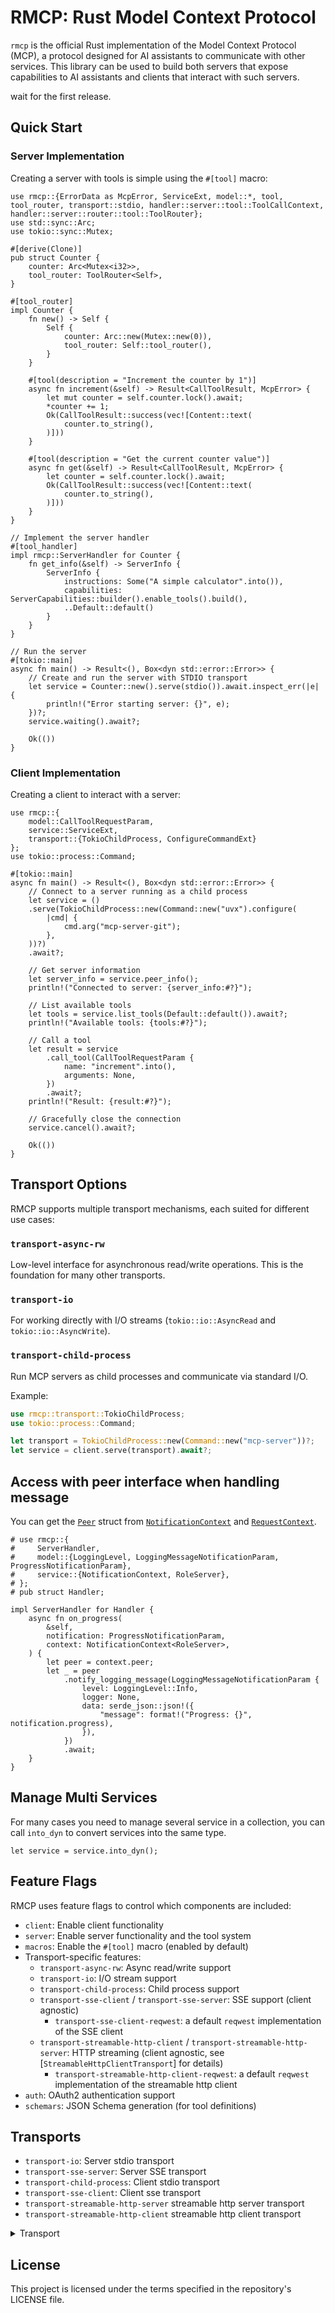 # RMCP: Rust Model Context Protocol

`rmcp` is the official Rust implementation of the Model Context Protocol (MCP), a protocol designed for AI assistants to communicate with other services. This library can be used to build both servers that expose capabilities to AI assistants and clients that interact with such servers.

wait for the first release.
<!-- [![Crates.io](todo)](todo)
[![Documentation](todo)](todo) -->



## Quick Start

### Server Implementation

Creating a server with tools is simple using the `#[tool]` macro:

```rust, ignore
use rmcp::{ErrorData as McpError, ServiceExt, model::*, tool, tool_router, transport::stdio, handler::server::tool::ToolCallContext, handler::server::router::tool::ToolRouter};
use std::sync::Arc;
use tokio::sync::Mutex;

#[derive(Clone)]
pub struct Counter {
    counter: Arc<Mutex<i32>>,
    tool_router: ToolRouter<Self>,
}

#[tool_router]
impl Counter {
    fn new() -> Self {
        Self {
            counter: Arc::new(Mutex::new(0)),
            tool_router: Self::tool_router(),
        }
    }

    #[tool(description = "Increment the counter by 1")]
    async fn increment(&self) -> Result<CallToolResult, McpError> {
        let mut counter = self.counter.lock().await;
        *counter += 1;
        Ok(CallToolResult::success(vec![Content::text(
            counter.to_string(),
        )]))
    }

    #[tool(description = "Get the current counter value")]
    async fn get(&self) -> Result<CallToolResult, McpError> {
        let counter = self.counter.lock().await;
        Ok(CallToolResult::success(vec![Content::text(
            counter.to_string(),
        )]))
    }
}

// Implement the server handler
#[tool_handler]
impl rmcp::ServerHandler for Counter {
    fn get_info(&self) -> ServerInfo {
        ServerInfo {
            instructions: Some("A simple calculator".into()),
            capabilities: ServerCapabilities::builder().enable_tools().build(),
            ..Default::default()
        }
    }
}

// Run the server
#[tokio::main]
async fn main() -> Result<(), Box<dyn std::error::Error>> {
    // Create and run the server with STDIO transport
    let service = Counter::new().serve(stdio()).await.inspect_err(|e| {
        println!("Error starting server: {}", e);
    })?;
    service.waiting().await?;

    Ok(())
}
```

### Client Implementation

Creating a client to interact with a server:

```rust, ignore
use rmcp::{
    model::CallToolRequestParam,
    service::ServiceExt,
    transport::{TokioChildProcess, ConfigureCommandExt}
};
use tokio::process::Command;

#[tokio::main]
async fn main() -> Result<(), Box<dyn std::error::Error>> {
    // Connect to a server running as a child process
    let service = ()
    .serve(TokioChildProcess::new(Command::new("uvx").configure(
        |cmd| {
            cmd.arg("mcp-server-git");
        },
    ))?)
    .await?;

    // Get server information
    let server_info = service.peer_info();
    println!("Connected to server: {server_info:#?}");

    // List available tools
    let tools = service.list_tools(Default::default()).await?;
    println!("Available tools: {tools:#?}");

    // Call a tool
    let result = service
        .call_tool(CallToolRequestParam {
            name: "increment".into(),
            arguments: None,
        })
        .await?;
    println!("Result: {result:#?}");

    // Gracefully close the connection
    service.cancel().await?;
    
    Ok(())
}
```

## Transport Options

RMCP supports multiple transport mechanisms, each suited for different use cases:

### `transport-async-rw`
Low-level interface for asynchronous read/write operations. This is the foundation for many other transports.

### `transport-io`
For working directly with I/O streams (`tokio::io::AsyncRead` and `tokio::io::AsyncWrite`).

### `transport-child-process`
Run MCP servers as child processes and communicate via standard I/O.

Example:
```rust
use rmcp::transport::TokioChildProcess;
use tokio::process::Command;

let transport = TokioChildProcess::new(Command::new("mcp-server"))?;
let service = client.serve(transport).await?;
```



## Access with peer interface when handling message

You can get the [`Peer`](crate::service::Peer) struct from [`NotificationContext`](crate::service::NotificationContext) and [`RequestContext`](crate::service::RequestContext).

```rust, ignore
# use rmcp::{
#     ServerHandler,
#     model::{LoggingLevel, LoggingMessageNotificationParam, ProgressNotificationParam},
#     service::{NotificationContext, RoleServer},
# };
# pub struct Handler;

impl ServerHandler for Handler {
    async fn on_progress(
        &self,
        notification: ProgressNotificationParam,
        context: NotificationContext<RoleServer>,
    ) {
        let peer = context.peer;
        let _ = peer
            .notify_logging_message(LoggingMessageNotificationParam {
                level: LoggingLevel::Info,
                logger: None,
                data: serde_json::json!({
                    "message": format!("Progress: {}", notification.progress),
                }),
            })
            .await;
    }
}
```


## Manage Multi Services

For many cases you need to manage several service in a collection, you can call `into_dyn` to convert services into the same type.
```rust, ignore
let service = service.into_dyn();
```

## Feature Flags

RMCP uses feature flags to control which components are included:

- `client`: Enable client functionality
- `server`: Enable server functionality and the tool system
- `macros`: Enable the `#[tool]` macro (enabled by default)
- Transport-specific features:
  - `transport-async-rw`: Async read/write support
  - `transport-io`: I/O stream support
  - `transport-child-process`: Child process support
  - `transport-sse-client` / `transport-sse-server`: SSE support (client agnostic)
    - `transport-sse-client-reqwest`: a default `reqwest` implementation of the SSE client
  - `transport-streamable-http-client` / `transport-streamable-http-server`: HTTP streaming (client agnostic, see [`StreamableHttpClientTransport`] for details)
    - `transport-streamable-http-client-reqwest`: a default `reqwest` implementation of the streamable http client
- `auth`: OAuth2 authentication support
- `schemars`: JSON Schema generation (for tool definitions)


## Transports

- `transport-io`: Server stdio transport
- `transport-sse-server`: Server SSE transport
- `transport-child-process`: Client stdio transport
- `transport-sse-client`: Client sse transport
- `transport-streamable-http-server` streamable http server transport
- `transport-streamable-http-client` streamable http client transport

<details>
<summary>Transport</summary>
The transport type must implemented [`Transport`] trait, which allow it send message concurrently and receive message sequentially.
There are 3 pairs of standard transport types:

| transport         | client                                                    | server                                                |
|:-:                |:-:                                                        |:-:                                                    |
| std IO            | [`child_process::TokioChildProcess`]                      | [`io::stdio`]                                         |
| streamable http   | [`streamable_http_client::StreamableHttpClientTransport`] | [`streamable_http_server::session::create_session`]   |
| sse               | [`sse_client::SseClientTransport`]                        | [`sse_server::SseServer`]                             |

#### [IntoTransport](`IntoTransport`) trait
[`IntoTransport`] is a helper trait that implicitly convert a type into a transport type.

These types is automatically implemented [`IntoTransport`] trait
1. A type that already implement both [`futures::Sink`] and [`futures::Stream`] trait, or a tuple `(Tx, Rx)`  where `Tx` is [`futures::Sink`] and `Rx` is [`futures::Stream`].
2. A type that implement both [`tokio::io::AsyncRead`] and [`tokio::io::AsyncWrite`] trait. or a tuple `(R, W)` where `R` is [`tokio::io::AsyncRead`] and `W` is [`tokio::io::AsyncWrite`].
3. A type that implement [Worker](`worker::Worker`) trait.
4. A type that implement [`Transport`] trait.

</details>

## License

This project is licensed under the terms specified in the repository's LICENSE file. 